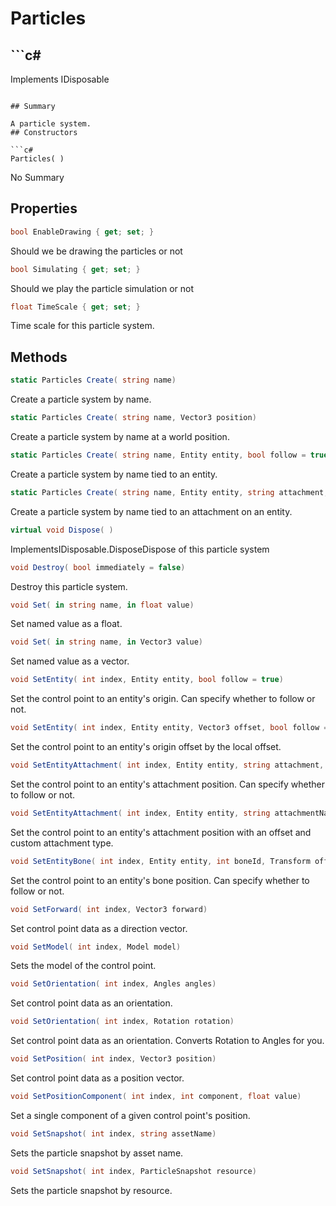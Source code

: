# Particles

## ```c#
Implements IDisposable
```

## Summary

A particle system.
## Constructors

```c#
Particles( ) 
```
No Summary
## Properties

```c#
bool EnableDrawing { get; set; } 
```
Should we be drawing the particles or not
```c#
bool Simulating { get; set; } 
```
Should we play the particle simulation or not
```c#
float TimeScale { get; set; } 
```
Time scale for this particle system.
## Methods

```c#
static Particles Create( string name) 
```
Create a particle system by name.
```c#
static Particles Create( string name, Vector3 position) 
```
Create a particle system by name at a world position.
```c#
static Particles Create( string name, Entity entity, bool follow = true) 
```
Create a particle system by name tied to an entity.
```c#
static Particles Create( string name, Entity entity, string attachment, bool follow = true) 
```
Create a particle system by name tied to an attachment on an entity.
```c#
virtual void Dispose( ) 
```
ImplementsIDisposable.DisposeDispose of this particle system
```c#
void Destroy( bool immediately = false) 
```
Destroy this particle system.
```c#
void Set( in string name, in float value) 
```
Set named value as a float.
```c#
void Set( in string name, in Vector3 value) 
```
Set named value as a vector.
```c#
void SetEntity( int index, Entity entity, bool follow = true) 
```
Set the control point to an entity's origin. Can specify whether to follow or not.
```c#
void SetEntity( int index, Entity entity, Vector3 offset, bool follow = true) 
```
Set the control point to an entity's origin offset by the local offset.
```c#
void SetEntityAttachment( int index, Entity entity, string attachment, bool follow = true) 
```
Set the control point to an entity's attachment position. Can specify whether to follow or not.
```c#
void SetEntityAttachment( int index, Entity entity, string attachmentName, Vector3 offset, ParticleAttachment attachment = 5) 
```
Set the control point to an entity's attachment position with an offset and custom attachment type.
```c#
void SetEntityBone( int index, Entity entity, int boneId, Transform offset = null, bool follow = true) 
```
Set the control point to an entity's bone position. Can specify whether to follow or not.
```c#
void SetForward( int index, Vector3 forward) 
```
Set control point data as a direction vector.
```c#
void SetModel( int index, Model model) 
```
Sets the model of the control point.
```c#
void SetOrientation( int index, Angles angles) 
```
Set control point data as an orientation.
```c#
void SetOrientation( int index, Rotation rotation) 
```
Set control point data as an orientation. Converts Rotation to Angles for you.
```c#
void SetPosition( int index, Vector3 position) 
```
Set control point data as a position vector.
```c#
void SetPositionComponent( int index, int component, float value) 
```
Set a single component of a given control point's position.
```c#
void SetSnapshot( int index, string assetName) 
```
Sets the particle snapshot by asset name.
```c#
void SetSnapshot( int index, ParticleSnapshot resource) 
```
Sets the particle snapshot by resource.
